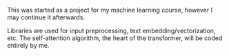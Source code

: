 This was started as a project for my machine learning course, however I may continue it afterwards.

Libraries are used for input preprocessing, text embedding/vectorization, etc. The self-attention algorithm, the heart of the transformer, will be coded entirely by me.
